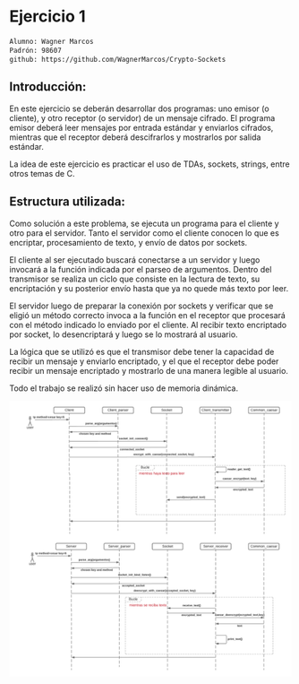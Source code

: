 # Ejercicio 1

    Alumno: Wagner Marcos
    Padrón: 98607
    github: https://github.com/WagnerMarcos/Crypto-Sockets


## Introducción:
En este ejercicio se deberán desarrollar dos programas: uno emisor (o cliente), y otro receptor (o servidor) de
un mensaje cifrado.
El programa emisor deberá leer mensajes por entrada estándar y enviarlos cifrados, mientras que el receptor
deberá descifrarlos y mostrarlos por salida estándar.

La idea de este ejercicio es practicar el uso de TDAs, sockets, strings, entre otros temas de C.


## Estructura utilizada:
Como solución a este problema, se ejecuta un programa para el cliente y otro para el servidor. Tanto el servidor como el cliente conocen lo que es encriptar, procesamiento de texto, y envío de datos por sockets. 

El cliente al ser ejecutado buscará conectarse a un servidor y luego invocará a la función indicada por el parseo de argumentos. Dentro del transmisor se realiza un ciclo que consiste en la lectura de texto, su encriptación y su posterior envío hasta que ya no quede más texto por leer. 

El servidor luego de preparar la conexión por sockets y verificar que se eligió un método correcto invoca a la función en el receptor que procesará con el método indicado lo enviado por el cliente. Al recibir texto encriptado por socket, lo desencriptará y luego se lo mostrará al usuario.

La lógica que se utilizó es que el transmisor debe tener la capacidad de recibir un mensaje y enviarlo encriptado, y el que el receptor debe poder recibir un mensaje encriptado y mostrarlo de una manera legible al usuario.

Todo el trabajo se realizó sin hacer uso de memoria dinámica.

![Diagrama de secuencia](https://github.com/WagnerMarcos/Crypto-Sockets/blob/main/tp1.png?raw=true)
